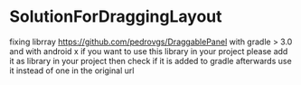# SolutionForDraggingLayout
fixing librray https://github.com/pedrovgs/DraggablePanel  with gradle > 3.0 and with android x 
if you want to use this library in your project please add it as library in your project 
then check if it is added to gradle afterwards use it instead of one in the original url 
